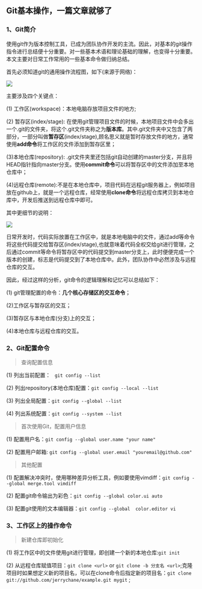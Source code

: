 ## Git基本操作，一篇文章就够了

### 1、Git简介

使用git作为版本控制工具，已成为团队协作开发的主流。因此，对基本的git操作指令进行总结便十分重要。对一些基本术语和理论基础的理解，也变得十分重要。本文主要对日常工作常用的一些基本命令做归纳总结。

首先必须知道git的通用操作流程图，如下(来源于网络)：

![](C:\Users\Administrator\Desktop\2019082801.png)

主要涉及四个关键点：

(1) 工作区(workspace)：本地电脑存放项目文件的地方;

(2) 暂存区(index/stage): 在使用git管理项目文件的时候，本地项目文件中会多出一个.git的文件夹，将这个.git文件夹称之为**版本库**。其中.git文件夹中又包含了两部分，一部分叫做**暂存区**(index/stage),顾名思义就是暂时存放文件的地方，通常使用**add命令**将工作区的文件添加到暂存区里；

(3)本地仓库(repository): .git文件夹里还包括git自动创建的master分支，并且将HEAD指针指向master分支。使用**commit命令**可以将暂存区中的文件添加至本地仓库中；

(4)远程仓库(remote):不是在本地仓库中，项目代码在远程git服务器上，例如项目放在github上，就是一个远程仓库，经常使用**clone命令**将远程仓库拷贝到本地仓库中，开发后推送到远程仓库中即可。

其中更细节的说明：

![](C:\Users\Administrator\Desktop\2019082802.png)

日常开发时，代码实际放置在工作区中，就是本地电脑中的文件，通过add等命令将这些代码提交给暂存区(index/stage),也就意味着代码全权交给git进行管理，之后通过commit等命令将暂存区中的代码提交到master分支上，此时便便完成一个版本的创建，标志是代码提交到了本地仓库中。此外，团队协作中必然涉及与远程仓库的交互。

因此，经过这样的分析，git命令的逻辑理解和记忆可以总结如下：

(1) git管理配置的命令：**几个核心存储区的交互命令**；

(2)工作区与暂存区的交互；

(3)暂存区与本地仓库(分支)上的交互；

(4)本地仓库与远程仓库的交互。

### 2、Git配置命令

> 查询配置信息

(1) 列出当前配置： ` git config --list`

(2) 列出repository(本地仓库)配置：`git config --local --list` 

(3) 列出全局配置：`git config --global --list`

(4) 列出系统配置：`git config --system --list`

> 首次使用Git，配置用户信息

(1) 配置用户名：`git config --global user.name "your name"`

(2) 配置用户邮箱: `git config --global user.email "youremail@github.com"`

> 其他配置

(1) 配置解决冲突时，使用哪种差异分析工具，例如要使用vimdiff：`git config --global merge.tool vimdiff`

(2) 配置git命令输出为彩色：`git config --global color.ui auto`

(3) 配置git使用的文本编辑器：`git config --global  color.editor vi`

### 3、工作区上的操作命令

> 新建仓库即初始化

(1) 将工作区中的文件使用git进行管理，即创建一个新的本地仓库:`git init`

(2) 从远程仓库赋值项目：`git clone <url>`  or `git clone -b 分支名 <url>`;克隆项目时如果想定义新的项目名，可以在clone命令后指定新的项目名：`git clone git://github.com/jerrychane/example.git mygit` ; 

